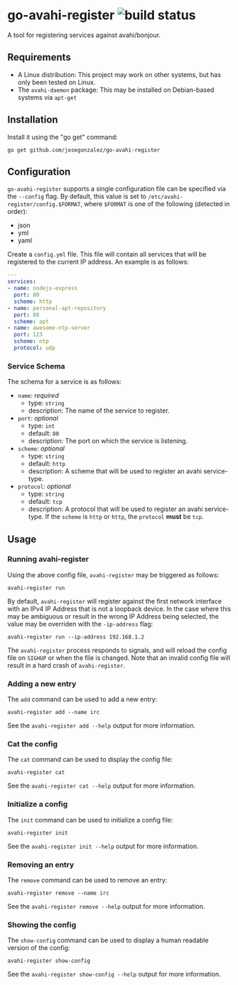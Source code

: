 # go-avahi-register ![build status](https://github.com/josegonzalez/go-avahi-register/actions/workflows/build.yml/badge.svg)

A tool for registering services against avahi/bonjour.

## Requirements

- A Linux distribution: This project may work on other systems, but has only been tested on Linux.
- The `avahi-daemon` package: This may be installed on Debian-based systems via `apt-get`

## Installation

Install it using the "go get" command:

    go get github.com/josegonzalez/go-avahi-register

## Configuration

`go-avahi-register` supports a single configuration file can be specified via
the `--config` flag. By default, this value is set to
`/etc/avahi-register/config.$FORMAT`, where `$FORMAT` is one of the following
(detected in order):

- json
- yml
- yaml

Create a `config.yml` file. This file will contain all services that will be registered to the current IP address. An example is as follows:

```yaml
---
services:
- name: nodejs-express
  port: 80
  scheme: http
- name: personal-apt-repository
  port: 80
  scheme: apt
- name: awesome-ntp-server
  port: 123
  scheme: ntp
  protocol: udp
```

### Service Schema

The schema for a service is as follows:

- `name`: _required_
  - type: `string`
  - description: The name of the service to register.
- `port`: _optional_
  - type: `int`
  - default: `80`
  - description: The port on which the service is listening.
- `scheme`: _optional_
  - type: `string`
  - default: `http`
  - description: A scheme that will be used to register an avahi service-type.
- `protocol`: _optional_
  - type: `string`
  - default: `tcp`
  - description: A protocol that will be used to register an avahi service-type. If the `scheme` is `http` or `http`, the `protocol` **must** be `tcp`.

## Usage

### Running avahi-register

Using the above config file, `avahi-register` may be triggered as follows:

```shell
avahi-register run
```

By default, `avahi-register` will register against the first network interface with an IPv4 IP Address that is not a loopback device. In the case where this may be ambiguous or result in the wrong IP Address being selected, the value may be overriden with the `-ip-address` flag:

```shell
avahi-register run --ip-address 192.168.1.2
```

The `avahi-register` process responds to signals, and will reload the config file on `SIGHUP` or when the file is changed. Note that an invalid config file will result in a hard crash of `avahi-register`.

### Adding a new entry

The `add` command can be used to add a new entry:

```shell
avahi-register add --name irc
```

See the `avahi-register add --help` output for more information.

### Cat the config

The `cat` command can be used to display the config file:

```shell
avahi-register cat
```

See the `avahi-register cat --help` output for more information.

### Initialize a config

The `init` command can be used to initialize a config file:

```shell
avahi-register init
```

See the `avahi-register init --help` output for more information.

### Removing an entry

The `remove` command can be used to remove an entry:

```shell
avahi-register remove --name irc
```

See the `avahi-register remove --help` output for more information.

### Showing the config

The `show-config` command can be used to display a human readable version of the config:

```shell
avahi-register show-config
```

See the `avahi-register show-config --help` output for more information.
